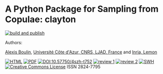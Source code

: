# A Python Package for Sampling from Copulae: clayton

[![build and publish](https://github.com/computorg/published-202301-boulin-clayton/actions/workflows/build.yml/badge.svg)](https://github.com/computorg/published-202301-boulin-clayton/actions/workflows/build.yml)

Authors:

[Alexis Boulin](https://aleboul.github.io/), [Université Côte d'Azur, CNRS, LJAD, France](https://univ-cotedazur.fr/) and [Inria, Lemon](https://www.inria.fr/fr/lemon)

[![HTML](https://img.shields.io/badge/article-HTML-034E79)](https://computorg.github.io/published-202301-boulin-clayton/)
[![PDF](https://img.shields.io/badge/article-PDF-034E79)](https://computorg.github.io/published-202301-boulin-clayton/published-202301-boulin-clayton.pdf)
[![DOI:10.57750/4szh-t752](https://img.shields.io/badge/DOI-10.57750%2F4szh-t752.svg)](https://doi.org/10.57750/4szh-t752)
[![review 1](https://img.shields.io/badge/review-report%201-blue)](https://github.com/computorg/published-202301-boulin-clayton/issues/1)
[![review 2](https://img.shields.io/badge/review-report%202-blue)](https://github.com/computorg/published-202301-boulin-clayton/issues/2)
[![SWH](https://archive.softwareheritage.org/badge/origin/https://github.com/computorg/published-202301-boulin-clayton/)](https://archive.softwareheritage.org/browse/origin/?origin_url=https://github.com/computorg/published-202301-boulin-clayton)
[![Creative Commons License](https://i.creativecommons.org/l/by/4.0/80x15.png)](http://creativecommons.org/licenses/by/4.0/)
ISSN 2824-7795

